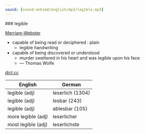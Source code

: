 ```yaml
---
sound: [sound:ankimd/english/mp3/legible.mp3]
---
```


\### legible

[Merriam-Webster](https://www.merriam-webster.com/dictionary/legible)

- capable of being read or deciphered : plain
    - legible handwriting
- capable of being discovered or understood
    - murder sweltered in his heart and was legible upon his face
    - — Thomas Wolfe

[dict.cc](https://www.dict.cc/legible)

| English        | German       |
| -------------- | ------------ |
| legible (adj) | leserlich (1304) |
| legible (adj) | lesbar (243) |
| legible (adj) | ablesbar (105) |
| more legible (adj) | leserlicher |
| most legible (adj) | leserlichste |
